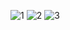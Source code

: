
![1](https://user-images.githubusercontent.com/35347949/164986575-9aa94a1f-3cc7-46fe-9b76-00a0bf96dcc8.jpg)
![2](https://user-images.githubusercontent.com/35347949/164986577-32bcd12f-982b-4e98-bb97-bbd7c2647207.jpg)
![3](https://user-images.githubusercontent.com/35347949/164986583-b303f9ce-6e19-48a5-bce0-72d638c660b6.jpg)
